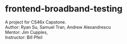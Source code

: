# frontend-broadband-testing

A project for CS46x Capstone.  
Author: Ryan Su, Samuel Tran, Andrew Alexandrescu  
Mentor: Jim Cupples,  
Instructor: Bill Pfeil  
